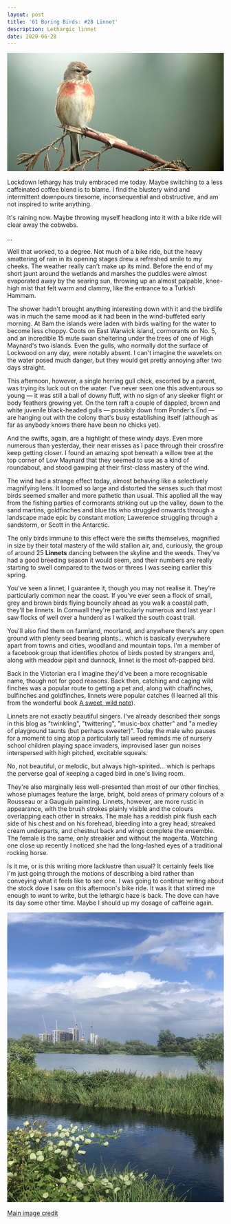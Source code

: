 ```yaml
---
layout: post
title: '61 Boring Birds: #28 Linnet'
description: Lethargic linnet
date: 2020-06-28
---
```


![linnet](/assets/img/linnet.jpg)

Lockdown lethargy has truly embraced me today. Maybe switching to a less caffeinated coffee blend is to blame. I find the blustery wind and intermittent downpours tiresome, inconsequential and obstructive, and am not inspired to write anything.

It's raining now. Maybe throwing myself headlong into it with a bike ride will clear away the cobwebs.

...

Well that worked, to a degree. Not much of a bike ride, but the heavy smattering of rain in its opening stages drew a refreshed smile to my cheeks. The weather really can't make up its mind. Before the end of my short jaunt around the wetlands and marshes the puddles were almost evaporated away by the searing sun, throwing up an almost palpable, knee-high mist that felt warm and clammy, like the entrance to a Turkish Hammam.

The shower hadn't brought anything interesting down with it and the birdlife was in much the same mood as it had been in the wind-buffeted early morning. At 8am the islands were laden with birds waiting for the water to become less choppy. Coots on East Warwick island, cormorants on No. 5, and an incredible 15 mute swan sheltering under the trees of one of High Maynard's two islands. Even the gulls, who normally dot the surface of Lockwood on any day, were notably absent. I can't imagine the wavelets on the water posed much danger, but they would get pretty annoying after two days straight. 

This afternoon, however, a single herring gull chick, escorted by a parent, was trying its luck out on the water. I've never seen one this adventurous so young &mdash; it was still a ball of downy fluff, with no sign of any sleeker flight or body feathers growing yet. On the tern raft a couple of dappled, brown and white juvenile black-headed gulls &mdash; possibly down from Ponder's End &mdash; are hanging out with the colony that's busy establishing itself (although as far as anybody knows there have been no chicks yet).

And the swifts, again, are a highlight of these windy days. Even more numerous than yesterday, their near misses as I pace through their crossfire keep getting closer. I found an amazing spot beneath a willow tree at the top corner of Low Maynard that they seemed to use as a kind of roundabout, and stood gawping at their first-class mastery of the wind.

The wind had a strange effect today, almost behaving like a selectively magnifying lens. It loomed so large and distorted the senses such that most birds seemed smaller and more pathetic than usual. This applied all the way from the fishing parties of cormorants striking out up the valley, down to the sand martins, goldfinches and blue tits who struggled onwards through a landscape made epic by constant motion; Lawerence struggling through a sandstorm, or Scott in the Antarctic. 

The only birds immune to this effect were the swifts themselves, magnified in size by their total mastery of the wild stallion air, and, curiously, the group of around 25 **Linnets** dancing between the skyline and the weeds. They've had a good breeding season it would seem, and their numbers are really starting to swell compared to the twos or threes I was seeing earlier this spring.

You've seen a linnet, I guarantee it, though you may not realise it. They're particularly common near the coast. If you've ever seen a flock of small, grey and brown birds flying bouncily ahead as you walk a coastal path, they'll be linnets. In Cornwall they're particularly numerous and last year I saw flocks of well over a hunderd as I walked the south coast trail.

You'll also find them on farmland, moorland, and anywhere there's any open ground with plenty seed bearing plants... which is basically everywhere apart from towns and cities, woodland and mountain tops. I'm a member of a facebook group that identifies photos of birds posted by strangers and, along with meadow pipit and dunnock, linnet is the most oft-papped bird. 

Back in the Victorian era I imagine they'd've been a more recognisable name, though not for good reasons. Back then, catching and caging wild finches was a popular route to getting a pet and, along with chaffinches, bulfinches and goldfinches, linnets were popular catches (I learned all this from the wonderful book [A sweet, wild note](https://wordery.com/a-sweet-wild-note-richard-smyth-9781783963140)). 

Linnets are not exactly beautiful singers. I've already described their songs in this blog as "twinkling", "twittering", "music-box chatter" and "a medley of playground taunts (but perhaps sweeter)". Today the male who pauses for a moment to sing atop a particularly tall weed reminds me of nursery school children playing space invaders, improvised laser gun noises interspersed with high pitched, excitable squeals.

No, not beautiful, or melodic, but always high-spirited... which is perhaps the perverse goal of keeping a caged bird in one's living room.

They're also marginally less well-presented than most of our other finches, whose plumages feature the large, bright, bold areas of primary colours of a Rousseau or a Gauguin paimting. Linnets, however, are more rustic in appearance, with the brush strokes plainly visible and the colours overlapping each other in streaks. The male has a reddish pink flush each side of his chest and on his forehead, bleeding into a grey head, streaked cream underparts, and chestnut back and wings complete the ensemble. The female is the same, only streakier and without the magenta. Watching one close up recently I noticed she had the long-lashed eyes of a traditional rocking horse.

Is it me, or is this writing more lacklustre than usual? It certainly feels like I'm just going through the motions of describing a bird rather than conveying what it feels like to see one. I was going to continue writing about the stock dove I saw on this afternoon's bike ride. It was it that stirred me enough to want to write, but the lethargic haze is back. The dove can have its day some other time. Maybe I should up my dosage of caffeine again.

![meh](/assets/img/meh.jpg)

[Main image credit](https://commons.wikimedia.org/wiki/File:Kneu_common_linnet.jpg)

